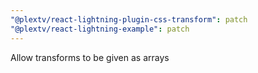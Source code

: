 ```yaml
---
"@plextv/react-lightning-plugin-css-transform": patch
"@plextv/react-lightning-example": patch
---
```


Allow transforms to be given as arrays
